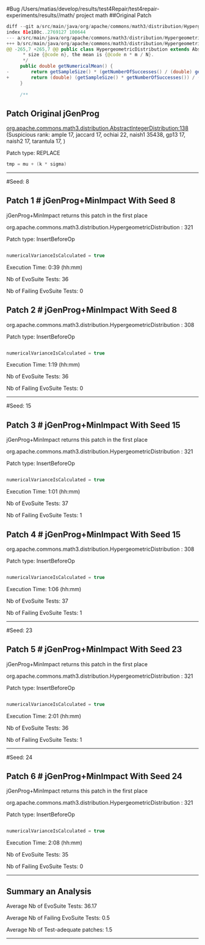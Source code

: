 #Bug /Users/matias/develop/results/test4Repair/test4repair-experiments/results//math/ project math
##Original Patch 

```Java
diff --git a/src/main/java/org/apache/commons/math3/distribution/HypergeometricDistribution.java b/src/main/java/org/apache/commons/math3/distribution/HypergeometricDistribution.java
index 81e180c..2769127 100644
--- a/src/main/java/org/apache/commons/math3/distribution/HypergeometricDistribution.java
+++ b/src/main/java/org/apache/commons/math3/distribution/HypergeometricDistribution.java
@@ -265,7 +265,7 @@ public class HypergeometricDistribution extends AbstractIntegerDistribution {
      * size {@code n}, the mean is {@code n * m / N}.
      */
     public double getNumericalMean() {
-        return getSampleSize() * (getNumberOfSuccesses() / (double) getPopulationSize());
+        return (double) (getSampleSize() * getNumberOfSuccesses()) / (double) getPopulationSize();
     }
 
     /**
```

## Patch Original jGenProg 

[org.apache.commons.math3.distribution.AbstractIntegerDistribution:138](https://github.com/apache/commons-math/blob/6d66a863b5c0049926330ef217accba4e022a1db/src/main/java//org/apache/commons/math3/distribution/AbstractIntegerDistribution.java#L138) (Suspicious rank: ample 17, jaccard 17, ochiai 22, naish1 35438, gp13 17, naish2 17, tarantula 17, )

Patch type: REPLACE 
 
```Java
tmp = mu + (k * sigma)
```


--- 
#Seed: 8

## Patch 1 #  jGenProg+MinImpact With Seed 8

jGenProg+MinImpact returns this patch in the first place

org.apache.commons.math3.distribution.HypergeometricDistribution : 321

Patch type: InsertBeforeOp

```Java

numericalVarianceIsCalculated = true

```


Execution Time: 0:39 (hh:mm) 

Nb of EvoSuite Tests: 36

Nb of Failing EvoSuite Tests: 0



## Patch 2 #  jGenProg+MinImpact With Seed 8

org.apache.commons.math3.distribution.HypergeometricDistribution : 308

Patch type: InsertBeforeOp

```Java

numericalVarianceIsCalculated = true

```


Execution Time: 1:19 (hh:mm) 

Nb of EvoSuite Tests: 36

Nb of Failing EvoSuite Tests: 0


--- 
#Seed: 15

## Patch 3 #  jGenProg+MinImpact With Seed 15

jGenProg+MinImpact returns this patch in the first place

org.apache.commons.math3.distribution.HypergeometricDistribution : 321

Patch type: InsertBeforeOp

```Java

numericalVarianceIsCalculated = true

```


Execution Time: 1:01 (hh:mm) 

Nb of EvoSuite Tests: 37

Nb of Failing EvoSuite Tests: 1



## Patch 4 #  jGenProg+MinImpact With Seed 15

org.apache.commons.math3.distribution.HypergeometricDistribution : 308

Patch type: InsertBeforeOp

```Java

numericalVarianceIsCalculated = true

```


Execution Time: 1:06 (hh:mm) 

Nb of EvoSuite Tests: 37

Nb of Failing EvoSuite Tests: 1


--- 
#Seed: 23

## Patch 5 #  jGenProg+MinImpact With Seed 23

jGenProg+MinImpact returns this patch in the first place

org.apache.commons.math3.distribution.HypergeometricDistribution : 321

Patch type: InsertBeforeOp

```Java

numericalVarianceIsCalculated = true

```


Execution Time: 2:01 (hh:mm) 

Nb of EvoSuite Tests: 36

Nb of Failing EvoSuite Tests: 1


--- 
#Seed: 24

## Patch 6 #  jGenProg+MinImpact With Seed 24

jGenProg+MinImpact returns this patch in the first place

org.apache.commons.math3.distribution.HypergeometricDistribution : 321

Patch type: InsertBeforeOp

```Java

numericalVarianceIsCalculated = true

```


Execution Time: 2:08 (hh:mm) 

Nb of EvoSuite Tests: 35

Nb of Failing EvoSuite Tests: 0


---
## Summary an Analysis

Average Nb of EvoSuite Tests: 36.17

Average Nb of Failing EvoSuite Tests: 0.5

Average Nb of Test-adequate patches: 1.5

---